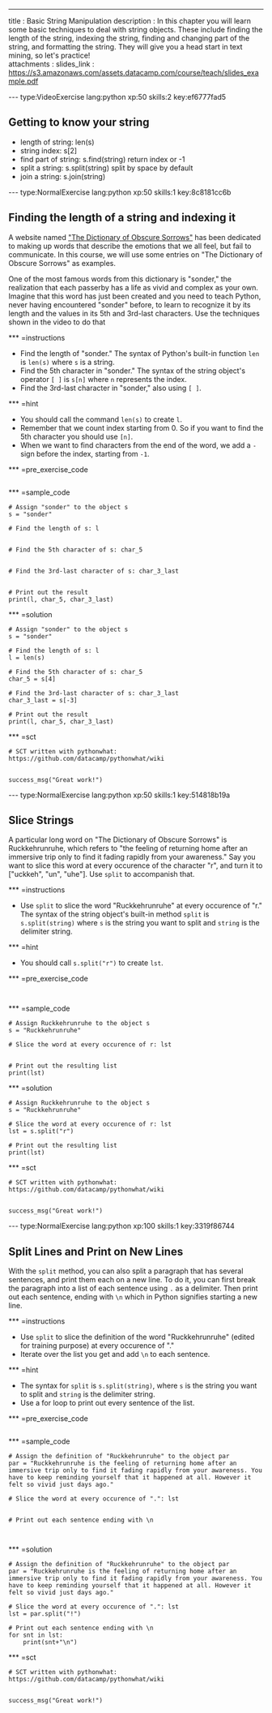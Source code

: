 ---
title       : Basic String Manipulation
description : In this chapter you will learn some basic techniques to deal with string objects. These include finding the length of the string, indexing the string, finding and changing part of the string, and formatting the string. They will give you a head start in text mining, so let's practice!  
attachments :
  slides_link : https://s3.amazonaws.com/assets.datacamp.com/course/teach/slides_example.pdf

--- type:VideoExercise lang:python xp:50 skills:2 key:ef6777fad5
## Getting to know your string
- length of string: len(s)
- string index: s[2]
- find part of string: s.find(string) return index or -1
- split a string: s.split(string) split by space by default
- join a string: s.join(string)

--- type:NormalExercise lang:python xp:50 skills:1 key:8c8181cc6b
## Finding the length of a string and indexing it

A website named ["The Dictionary of Obscure Sorrows"](http://www.dictionaryofobscuresorrows.com/) has been dedicated to making up words that describe the emotions that we all feel, but fail to communicate. In this course, we will use some entries on "The Dictionary of Obscure Sorrows" as examples.

One of the most famous words from this dictionary is "sonder," the realization that each passerby has a life as vivid and complex as your own. Imagine that this word has just been created and you need to teach Python, never having encountered "sonder" before, to learn to recognize it by its length and the values in its 5th and 3rd-last characters. Use the techniques shown in the video to do that

*** =instructions
- Find the length of "sonder." The syntax of Python's built-in function `len` is `len(s)` where `s` is a string.
- Find the 5th character in "sonder." The syntax of the string object's operator `[ ]` is `s[n]` where `n` represents the index.
- Find the 3rd-last character in "sonder," also using `[ ]`.

*** =hint
- You should call the command `len(s)` to create `l`.
- Remember that we count index starting from 0. So if you want to find the 5th character you should use `[n]`.
- When we want to find characters from the end of the word, we add a `-` sign before the index, starting from `-1`.

*** =pre_exercise_code
```{python}

```

*** =sample_code
```{python}
# Assign "sonder" to the object s
s = "sonder"

# Find the length of s: l


# Find the 5th character of s: char_5


# Find the 3rd-last character of s: char_3_last


# Print out the result
print(l, char_5, char_3_last)

```

*** =solution
```{python}
# Assign "sonder" to the object s
s = "sonder"

# Find the length of s: l
l = len(s)

# Find the 5th character of s: char_5
char_5 = s[4]

# Find the 3rd-last character of s: char_3_last
char_3_last = s[-3]

# Print out the result
print(l, char_5, char_3_last)

```

*** =sct
```{python}
# SCT written with pythonwhat: https://github.com/datacamp/pythonwhat/wiki


success_msg("Great work!")
```

--- type:NormalExercise lang:python xp:50 skills:1 key:514818b19a
## Slice Strings

A particular long word on "The Dictionary of Obscure Sorrows" is Ruckkehrunruhe, which refers to "the feeling of returning home after an immersive trip only to find it fading rapidly from your awareness." Say you want to slice this word at every occurence of the character "r", and turn it to ["uckkeh", "un", "uhe"]. Use `split` to accompanish that.

*** =instructions
- Use `split` to slice the word "Ruckkehrunruhe" at every occurence of "r." The syntax of the string object's built-in method `split` is `s.split(string)` where `s` is the string you want to split and `string` is the delimiter string.

*** =hint
- You should call `s.split("r")` to create `lst`.

*** =pre_exercise_code
```{python}


```

*** =sample_code
```{python}
# Assign Ruckkehrunruhe to the object s
s = "Ruckkehrunruhe"

# Slice the word at every occurence of r: lst


# Print out the resulting list
print(lst)

```

*** =solution
```{python}
# Assign Ruckkehrunruhe to the object s
s = "Ruckkehrunruhe"

# Slice the word at every occurence of r: lst
lst = s.split("r")

# Print out the resulting list
print(lst)
```

*** =sct
```{python}
# SCT written with pythonwhat: https://github.com/datacamp/pythonwhat/wiki


success_msg("Great work!")
```

--- type:NormalExercise lang:python xp:100 skills:1 key:3319f86744
## Split Lines and Print on New Lines

With the `split` method, you can also split a paragraph that has several sentences, and print them each on a new line. To do it, you can first break the paragraph into a list of each sentence using `.` as a delimiter. Then print out each sentence, ending with `\n` which in Python signifies starting a new line.

*** =instructions
- Use `split` to slice the definition of the word "Ruckkehrunruhe" (edited for training purpose) at every occurence of "."
- Iterate over the list you get and add `\n` to each sentence.

*** =hint
- The syntax for `split` is `s.split(string)`, where `s` is the string you want to split and `string` is the delimiter string.
- Use a for loop to print out every sentence of the list.

*** =pre_exercise_code
```{python}

```

*** =sample_code
```{python}
# Assign the definition of "Ruckkehrunruhe" to the object par
par = "Ruckkehrunruhe is the feeling of returning home after an immersive trip only to find it fading rapidly from your awareness. You have to keep reminding yourself that it happened at all. However it felt so vivid just days ago."

# Slice the word at every occurence of ".": lst


# Print out each sentence ending with \n



```

*** =solution
```{python}
# Assign the definition of "Ruckkehrunruhe" to the object par
par = "Ruckkehrunruhe is the feeling of returning home after an immersive trip only to find it fading rapidly from your awareness. You have to keep reminding yourself that it happened at all. However it felt so vivid just days ago."

# Slice the word at every occurence of ".": lst
lst = par.split("!")

# Print out each sentence ending with \n
for snt in lst:
    print(snt+"\n")

```

*** =sct
```{python}
# SCT written with pythonwhat: https://github.com/datacamp/pythonwhat/wiki


success_msg("Great work!")
```
